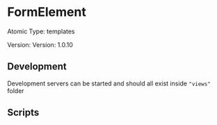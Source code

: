 # FormElement

Atomic Type: templates

Version: Version: 1.0.10


## Development

Development servers can be started and should all exist inside `"views"` folder

## Scripts
